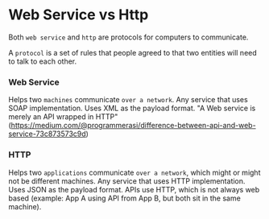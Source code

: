 # Web Service vs Http

Both `web service` and `http` are protocols for computers to communicate.

A `protocol` is a set of rules that people agreed to that two entities will need to talk to each other.

### Web Service
Helps two `machines` communicate `over a network`.
Any service that uses SOAP implementation.
Uses XML as the payload format.
"A Web service is merely an API wrapped in HTTP" (https://medium.com/@programmerasi/difference-between-api-and-web-service-73c873573c9d)

### HTTP
Helps two `applications` communicate `over a network`, which might or might not be different machines.
Any service that uses HTTP implementation. 
Uses JSON as the payload format.
APIs use HTTP, which is not always web based (example: App A using API from App B, but both sit in the same machine).
